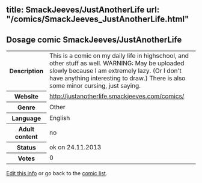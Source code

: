 title: SmackJeeves/JustAnotherLife
url: "/comics/SmackJeeves_JustAnotherLife.html"
---
Dosage comic SmackJeeves/JustAnotherLife
-----------------------------------------

<p id="msg"></p>
<script type="text/javascript">
if (window.location.search === '?edit_info_mail=sent_ok') {
  var elem = document.getElementById("msg");
  elem.innerHTML = 'Edited information sucessfully sent for review, which is usually done daily. Thanks!';
  elem.className = 'ok';
}
</script>
<table class="comicinfo">
<tr>
<th>Description</th><td>This is a comic on my daily life in highschool, and other stuff as well. WARNING: May be uploaded slowly because I am extremely lazy. (Or I don't have anything interesting to draw.) There is also some minor cursing, just saying.</td>
</tr>
<tr>
<th>Website</th><td><a href="http://justanotherlife.smackjeeves.com/comics/">http://justanotherlife.smackjeeves.com/comics/</a></td>
</tr>
<tr>
<th>Genre</th><td>Other</td>
</tr>
<tr>
<th>Language</th><td>English</td>
</tr>
<tr>
<th>Adult content</th><td>no</td>
</tr>
<tr>
<th>Status</th><td>ok on 24.11.2013</td>
</tr>
<tr>
<th>Votes</th><td>0</td>
</tr>
</table>

[Edit this info](SmackJeeves_JustAnotherLife_edit.html) or go back to the [comic list](../comic-index.html).
